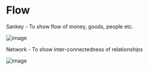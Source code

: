# Flow

Sankey - To show flow of money, goods, people etc.

![image](https://github.com/avatorl/Deneb-Vega-Templates/assets/59934292/cbdc9023-3213-4c8e-b4ba-a168a8b8495e)

Network - To show inter-connectedness of relationships

![image](https://github.com/avatorl/Deneb-Vega-Templates/assets/59934292/81d9f464-026f-44ef-b40d-a3b7f91848e8)

